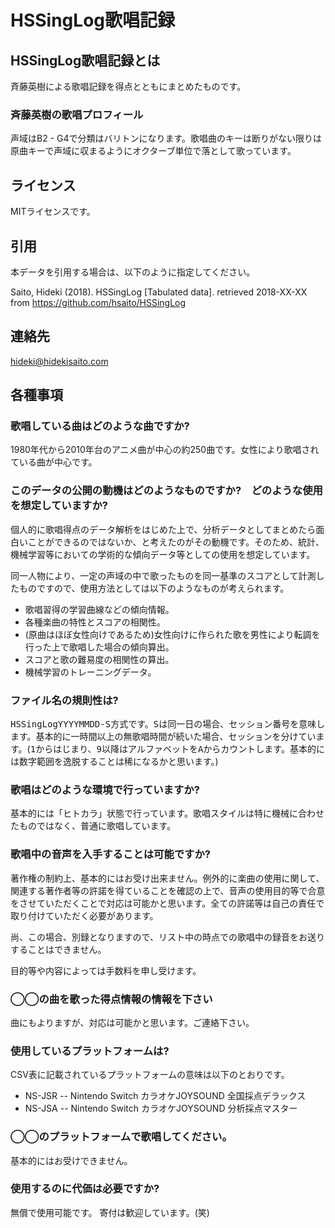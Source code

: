 # HSSingLog歌唱記録

## HSSingLog歌唱記録とは

斉藤英樹による歌唱記録を得点とともにまとめたものです。

### 斉藤英樹の歌唱プロフィール

声域はB2 - G4で分類はバリトンになります。歌唱曲のキーは断りがない限りは原曲キーで声域に収まるようにオクターブ単位で落として歌っています。

## ライセンス

MITライセンスです。

## 引用

本データを引用する場合は、以下のように指定してください。

Saito, Hideki (2018). HSSingLog [Tabulated data]. retrieved 2018-XX-XX from https://github.com/hsaito/HSSingLog

## 連絡先

hideki@hidekisaito.com

## 各種事項

### 歌唱している曲はどのような曲ですか?

1980年代から2010年台のアニメ曲が中心の約250曲です。女性により歌唱されている曲が中心です。

### このデータの公開の動機はどのようなものですか?　どのような使用を想定していますか?

個人的に歌唱得点のデータ解析をはじめた上で、分析データとしてまとめたら面白いことができるのではないか、と考えたのがその動機です。そのため、統計、機械学習等においての学術的な傾向データ等としての使用を想定しています。

同一人物により、一定の声域の中で歌ったものを同一基準のスコアとして計測したものですので、使用方法としては以下のようなものが考えられます。

* 歌唱習得の学習曲線などの傾向情報。
* 各種楽曲の特性とスコアの相関性。
* (原曲はほぼ女性向けであるため)女性向けに作られた歌を男性により転調を行った上で歌唱した場合の傾向算出。
* スコアと歌の難易度の相関性の算出。
* 機械学習のトレーニングデータ。

### ファイル名の規則性は?

<tt>HSSingLogYYYYMMDD-S</tt>方式です。<tt>S</tt>は同一日の場合、セッション番号を意味します。基本的に一時間以上の無歌唱時間が続いた場合、セッションを分けています。(<tt>1</tt>からはじまり、<tt>9</tt>以降はアルファベットを<tt>A</tt>からカウントします。基本的には数字範囲を逸脱することは稀になるかと思います。)

### 歌唱はどのような環境で行っていますか?

基本的には「ヒトカラ」状態で行っています。歌唱スタイルは特に機械に合わせたものではなく、普通に歌唱しています。

### 歌唱中の音声を入手することは可能ですか?

著作権の制約上、基本的にはお受け出来ません。例外的に楽曲の使用に関して、関連する著作者等の許諾を得ていることを確認の上で、音声の使用目的等で合意をさせていただくことで対応は可能かと思います。全ての許諾等は自己の責任で取り付けていただく必要があります。

尚、この場合、別録となりますので、リスト中の時点での歌唱中の録音をお送りすることはできません。

目的等や内容によっては手数料を申し受けます。

### ◯◯の曲を歌った得点情報の情報を下さい

曲にもよりますが、対応は可能かと思います。ご連絡下さい。

### 使用しているプラットフォームは?

CSV表に記載されているプラットフォームの意味は以下のとおりです。

* NS-JSR -- Nintendo Switch カラオケJOYSOUND 全国採点デラックス
* NS-JSA -- Nintendo Switch カラオケJOYSOUND 分析採点マスター

### ◯◯のプラットフォームで歌唱してください。

基本的にはお受けできません。

### 使用するのに代価は必要ですか?

無償で使用可能です。
寄付は歓迎しています。(笑)